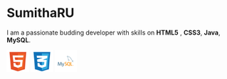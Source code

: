 # SumithaRU

I am a passionate budding developer with skills on **HTML5** , **CSS3**, **Java**, **MySQL**.

<img src="html-5-svgrepo-com.svg" width="50px" height="50px"> 
<img src="css-3-svgrepo-com.svg" width="50px" height="50px"> 
<img src="mysql-logo-svgrepo-com.svg" width="50px" height="50px"> 

